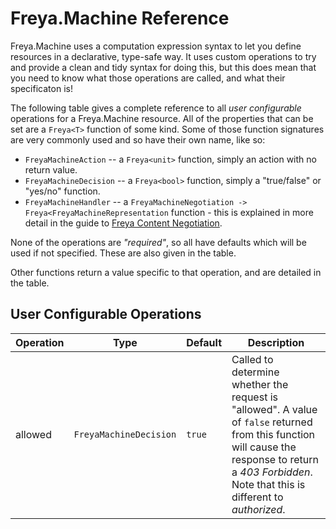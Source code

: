 # Freya.Machine Reference

Freya.Machine uses a computation expression syntax to let you define resources in a declarative, type-safe way. It uses custom operations to try and provide a clean and tidy syntax for doing this, but this does mean that you need to know what those operations are called, and what their specificaton is!

The following table gives a complete reference to all *user configurable* operations for a Freya.Machine resource. All of the properties that can be set are a `Freya<T>` function of some kind. Some of those function signatures are very commonly used and so have their own name, like so:

* `FreyaMachineAction` -- a `Freya<unit>` function, simply an action with no return value.
* `FreyaMachineDecision` -- a `Freya<bool>` function, simply a "true/false" or "yes/no" function.
* `FreyaMachineHandler` -- a `FreyaMachineNegotiation -> Freya<FreyaMachineRepresentation` function - this is explained in more detail in the guide to [Freya Content Negotiation][conneg].

None of the operations are _"required"_, so all have defaults which will be used if not specified. These are also given in the table.

Other functions return a value specific to that operation, and are detailed in the table.

## User Configurable Operations

<table>
    <thead>
        <tr>
            <th>Operation</th>
            <th>Type</th>
            <th>Default</th>
            <th>Description</th>
        </tr>
    </thead>
    <tbody>
        <tr>
            <td>allowed</td>
            <td><code>FreyaMachineDecision</code></td>
            <td><code>true</code></td>
            <td>Called to determine whether the request is "allowed". A value of <code>false</code> returned from this function will cause the response to return a <em>403 Forbidden</em>. Note that this is different to <em>authorized</em>.</td>
        </tr>
    </tbody>
</table>

[conneg]: http://example.com
